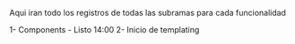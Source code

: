 Aqui iran todo los registros de todas las subramas para cada funcionalidad

1- Components - Listo 14:00
2- Inicio de templating 

